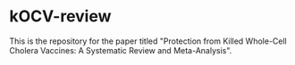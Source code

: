 # kOCV-review

This is the repository for the paper titled "Protection from Killed Whole-Cell Cholera Vaccines: A Systematic Review and Meta-Analysis". 
